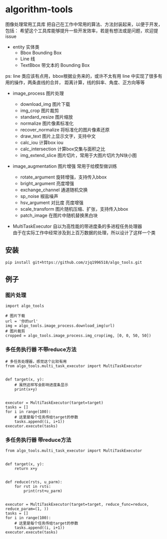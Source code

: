 # algorithm-tools
图像处理常用工具库 把自己在工作中常用的算法、方法封装起来，以便于开发，包括：
希望这个工具库能够提升一些开发效率，若是有想法或是问题，欢迎提issue
+ entity 实体类
    + Bbox Bounding Box
    + Line 线
    + TextBbox 带文本的 Bounding Box
    
ps: line 类应该有点用，bbox根据业务来的，或许不太有用
line 中实现了很多有用的操作，两条直线的合并，
距离计算，线的斜率、角度、正方向等等

+ image_process 图片处理
    + download_img 图片下载
    + img_crop 图片裁剪
    + standard_resize 图片缩放
    + normalize 图片像素标准化
    + recover_normalize 将标准化的图片像素还原
    + draw_text 图片上显示文字，支持中文
    + calc_iou 计算box iou
    + calc_intersection 计算box交集与面积之比
    + img_extend_slice 图片切片，常用于大图片切片为N块小图


+ image_augmentation 图片增强 常用于给模型做训练
    + rotate_argument 旋转增强，支持传入bbox
    + bright_argument 亮度增强
    + exchange_channel 通道随机交换
    + sp_noise 椒盐噪声
    + hsv_argument 对比度 亮度增强
    + scale_transform 图片随机压缩、扩张，支持传入bbox
    + patch_image 在图片中随机替换黑白块
    

+ MultiTaskExecutor 自以为高性能的带进度条的多进程任务处理器<br/>
由于在实际工作中经常涉及到上百万数据的处理，所以设计了这样一个类
## 安装
```angular2html
pip install git+https://github.com/zjq1996518/algo_tools.git
```

## 例子
### 图片处理
```angular2html
import algo_tools

# 图片下载
url = '你的url'
img = algo_tools.image_process.download_img(url)
# 图片裁剪
cropped = algo_tools.image_process.img_crop(img, [0, 0, 50, 50])

```
### 多任务执行器 不带reduce方法
```angular2html
# 多任务处理器，感觉这个比较有用
from algo_tools.multi_task_executor import MultiTaskExecutor


def target(x, y):
    # 虽然这样写会影响进度条显示
    print(x+y)


executor = MultiTaskExecutor(target=target)
tasks = []
for i in range(100):
    # 这里是每个任务传给target的参数
    tasks.append((i, i+1))
executor.execute(tasks)
```
### 多任务执行器 带reduce方法
```angular2html
from algo_tools.multi_task_executor import MultiTaskExecutor


def target(x, y):
    return x+y


def reduce(rsts, u_parm):
    for rst in rsts:
        print(rst+u_parm)


executor = MultiTaskExecutor(target=target, reduce_func=reduce, reduce_param=(1, ))
tasks = []
for i in range(100):
    # 这里是每个任务传给target的参数
    tasks.append((i, i+1))
executor.execute(tasks)
```